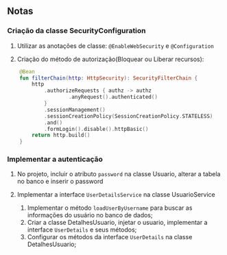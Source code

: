 ## Notas

### Criação da classe SecurityConfiguration

1. Utilizar as anotações de classe: `@EnableWebSecurity` e `@Configuration`

2. Criação do método de autorização(Bloquear ou Liberar recursos):
```kotlin
    @Bean
    fun filterChain(http: HttpSecurity): SecurityFilterChain {
        http
            .authorizeRequests { authz -> authz
                    .anyRequest().authenticated()
            }
            .sessionManagement()
            .sessionCreationPolicy(SessionCreationPolicy.STATELESS)
            .and()
            .formLogin().disable().httpBasic()
        return http.build()
    }
```

### Implementar a autenticação

1. No projeto, incluir o atributo `password` na classe Usuario, alterar a tabela no banco e inserir o password

2. Implementar a interface `UserDetailsService` na classe UsuarioService

   1. Implementar o método `loadUserByUsername` para buscar as informações do usuário no banco de dados;
   1. Criar a classe DetalhesUsuario, injetar o usuario, implementar a interface `UserDetails` e seus métodos;
   1. Configurar os métodos da interface `UserDetails` na classe DetalhesUsuario; 
   

